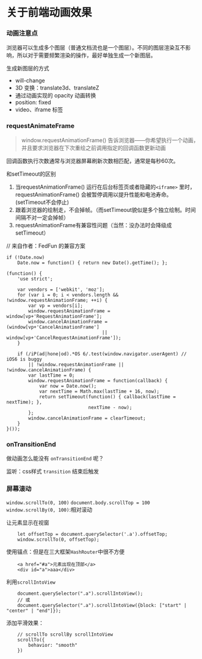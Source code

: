 # 关于前端动画效果

### 动画注意点

浏览器可以生成多个图层（普通文档流也是一个图层）。不同的图层渲染互不影响，所以对于需要频繁渲染的操作，最好单独生成一个新图层。

生成新图层的方式
* will-change
* 3D 变换：translate3d、translateZ
* 通过动画实现的 opacity 动画转换
* position: fixed
* video、iframe 标签

### requestAnimateFrame

> window.requestAnimationFrame() 告诉浏览器——你希望执行一个动画，并且要求浏览器在下次重绘之前调用指定的回调函数更新动画

回调函数执行次数通常与浏览器屏幕刷新次数相匹配，通常是每秒60次。

和setTimeout的区别
1. 当requestAnimationFrame() 运行在后台标签页或者隐藏的`<iframe>` 里时，requestAnimationFrame() 会被暂停调用以提升性能和电池寿命。(setTimeout不会停止)
2. 跟着浏览器的绘制走，不会掉帧。（而setTimeout貌似是多个独立绘制。时间间隔不对一定会掉帧）
3. requestAnimationFrame有兼容性问题（当然：没办法时会降级成setTimeout）


// 来自作者：FedFun 的兼容方案
```
if (!Date.now)
    Date.now = function() { return new Date().getTime(); };
 
(function() {
    'use strict';
    
    var vendors = ['webkit', 'moz'];
    for (var i = 0; i < vendors.length && !window.requestAnimationFrame; ++i) {
        var vp = vendors[i];
        window.requestAnimationFrame = window[vp+'RequestAnimationFrame'];
        window.cancelAnimationFrame = (window[vp+'CancelAnimationFrame']
                                   || window[vp+'CancelRequestAnimationFrame']);
    }

    if (/iP(ad|hone|od).*OS 6/.test(window.navigator.userAgent) // iOS6 is buggy
        || !window.requestAnimationFrame || !window.cancelAnimationFrame) {
        var lastTime = 0;
        window.requestAnimationFrame = function(callback) {
            var now = Date.now();
            var nextTime = Math.max(lastTime + 16, now);
            return setTimeout(function() { callback(lastTime = nextTime); },
                              nextTime - now);
        };
        window.cancelAnimationFrame = clearTimeout;
    }
}());
```

### onTransitionEnd

做动画怎么能没有 `onTransitionEnd` 呢？

监听：css样式 `transition` 结束后触发


### 屏幕滚动

`window.scrollTo(0, 100)`
`document.body.scrollTop = 100`
`window.scrollBy(0, 100)`:相对滚动

让元素显示在视窗

```
    let offsetTop = document.querySelector('.a').offsetTop;
    window.scrollTo(0, offsetTop);
```

使用锚点：但是在三大框架`HashRouter`中很不方便
```
    <a href="#a">元素出现在顶部</a>
    <div id="a">aaa</div>
```

利用`scrollIntoView`
```
    document.querySelector(".a").scrollIntoView();
    // 或
    document.querySelector(".a").scrollIntoView({block: ["start" | "center" | "end"]});
```

添加平滑效果：
```
    // scrollTo scrollBy scrollIntoView 
    scrollTo({
        behavior: "smooth"
    })
```
